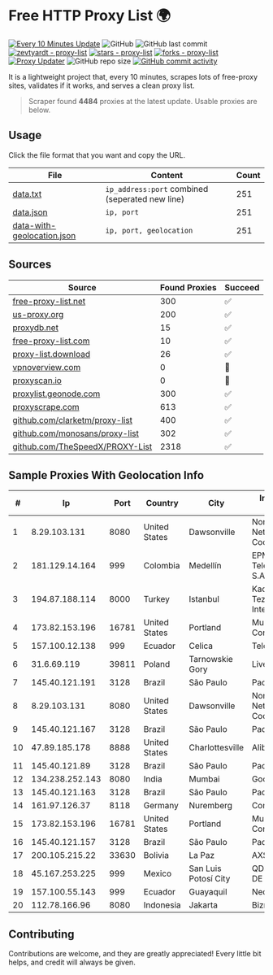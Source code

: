 
# Free HTTP Proxy List 🌍

[![Every 10 Minutes Update](https://github.com/mertguvencli/http-proxy-list/actions/workflows/main.yml/badge.svg?branch=main)](https://github.com/mertguvencli/http-proxy-list/actions/workflows/main.yml)
![GitHub](https://img.shields.io/github/license/mertguvencli/http-proxy-list)
![GitHub last commit](https://img.shields.io/github/last-commit/mertguvencli/http-proxy-list)
[![zevtyardt - proxy-list](https://img.shields.io/static/v1?label=zevtyardt&message=proxy-list&color=blue&logo=github)](https://github.com/zevtyardt/proxy-list "Go to GitHub repo")
[![stars - proxy-list](https://img.shields.io/github/stars/zevtyardt/proxy-list?style=social)](https://github.com/zevtyardt/proxy-list)
[![forks - proxy-list](https://img.shields.io/github/forks/zevtyardt/proxy-list?style=social)](https://github.com/zevtyardt/proxy-list)
[![Proxy Updater](https://github.com/zevtyardt/proxy-list/workflows/Proxy%20Updater/badge.svg)](https://github.com/zevtyardt/proxy-list/actions?query=workflow:"Proxy+Updater")
![GitHub repo size](https://img.shields.io/github/repo-size/zevtyardt/proxy-list)
[![GitHub commit activity](https://img.shields.io/github/commit-activity/m/zevtyardt/proxy-list?logo=commits)](https://github.com/zevtyardt/proxy-list/commits/main)

It is a lightweight project that, every 10 minutes, scrapes lots of free-proxy sites, validates if it works, and serves a clean proxy list.

> Scraper found **4484** proxies at the latest update. Usable proxies are below.

## Usage

Click the file format that you want and copy the URL.

|File|Content|Count|
|----|-------|-----|
|[data.txt](https://raw.githubusercontent.com/mertguvencli/http-proxy-list/main/proxy-list/data.txt)|`ip_address:port` combined (seperated new line)|251|
|[data.json](https://raw.githubusercontent.com/mertguvencli/http-proxy-list/main/proxy-list/data.json)|`ip, port`|251|
|[data-with-geolocation.json](https://raw.githubusercontent.com/mertguvencli/http-proxy-list/main/proxy-list/data-with-geolocation.json)|`ip, port, geolocation`|251|

## Sources

|Source|Found Proxies|Succeed|
|------|-------------|-------|
|[free-proxy-list.net](https://free-proxy-list.net)|300|✅|
|[us-proxy.org](https://www.us-proxy.org)|200|✅|
|[proxydb.net](http://proxydb.net)|15|✅|
|[free-proxy-list.com](https://free-proxy-list.com/?page=&port=&type%5B%5D=http&type%5B%5D=https&up_time=0&search=Search)|10|✅|
|[proxy-list.download](https://www.proxy-list.download/HTTP)|26|✅|
|[vpnoverview.com](https://vpnoverview.com/privacy/anonymous-browsing/free-proxy-servers)|0|🚫|
|[proxyscan.io](https://www.proxyscan.io)|0|🚫|
|[proxylist.geonode.com](https://proxylist.geonode.com/api/proxy-list?limit=300&page=1&sort_by=lastChecked&sort_type=desc&protocols=http,https)|300|✅|
|[proxyscrape.com](https://api.proxyscrape.com/v2/?request=displayproxies&protocol=http&timeout=10000&country=all&ssl=all&anonymity=all)|613|✅|
|[github.com/clarketm/proxy-list](https://raw.githubusercontent.com/clarketm/proxy-list/master/proxy-list-raw.txt)|400|✅|
|[github.com/monosans/proxy-list](https://raw.githubusercontent.com/monosans/proxy-list/main/proxies/http.txt)|302|✅|
|[github.com/TheSpeedX/PROXY-List](https://raw.githubusercontent.com/TheSpeedX/PROXY-List/master/http.txt)|2318|✅|


## Sample Proxies With Geolocation Info

|#|Ip|Port|Country|City|Internet Service Provider|
|-|--|----|-------|----|-------------------------|
|1|8.29.103.131|8080|United States|Dawsonville|North Georgia Network Cooperative, Inc|
|2|181.129.14.164|999|Colombia|Medellín|EPM Telecomunicaciones S.A. E.S.P.|
|3|194.87.188.114|8000|Turkey|Istanbul|Kadir Huseyin Tezcan Nosspeed Internet Teknolojileri|
|4|173.82.153.196|16781|United States|Portland|Multacom Corporation|
|5|157.100.12.138|999|Ecuador|Celica|Telconet S.A|
|6|31.6.69.119|39811|Poland|Tarnowskie Gory|Livenet sp. z o.o.|
|7|145.40.121.191|3128|Brazil|São Paulo|Packet Host, Inc.|
|8|8.29.103.131|8080|United States|Dawsonville|North Georgia Network Cooperative, Inc|
|9|145.40.121.167|3128|Brazil|São Paulo|Packet Host, Inc.|
|10|47.89.185.178|8888|United States|Charlottesville|Alibaba.com LLC|
|11|145.40.121.89|3128|Brazil|São Paulo|Packet Host, Inc.|
|12|134.238.252.143|8080|India|Mumbai|Google LLC|
|13|145.40.121.163|3128|Brazil|São Paulo|Packet Host, Inc.|
|14|161.97.126.37|8118|Germany|Nuremberg|Contabo GmbH|
|15|173.82.153.196|16781|United States|Portland|Multacom Corporation|
|16|145.40.121.157|3128|Brazil|São Paulo|Packet Host, Inc.|
|17|200.105.215.22|33630|Bolivia|La Paz|AXS Bolivia S. A.|
|18|45.167.253.225|999|Mexico|San Luis Potosí City|QDS NETWORKS SA DE CV|
|19|157.100.55.143|999|Ecuador|Guayaquil|Nedetel S.A.|
|20|112.78.166.96|8080|Indonesia|Jakarta|Biznet Networks|



## Contributing

Contributions are welcome, and they are greatly appreciated! Every
little bit helps, and credit will always be given.

